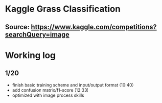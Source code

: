 # Kaggle Grass Classification
Source: https://www.kaggle.com/competitions?searchQuery=image
---

# Working log
## 1/20
* finish basic training scheme and input/output format (10:40)
* add confusion matrix/f1-score (12:33)
* optimized with image process skills